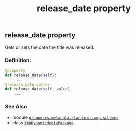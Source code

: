 ﻿---
title: release_date property
second_title: GroupDocs.Metadata for Python via .NET API References
description: 
type: docs
url: /python-net/groupdocs.metadata.standards.xmp.schemes/xmpdynamicmediapackage/release_date/
is_root: false
weight: 550
---

## release_date property


Gets or sets the date the title was released.
### Definition:
```python
@property
def release_date(self):
    ...
@release_date.setter
def release_date(self, value):
    ...
```

### See Also
* module [`groupdocs.metadata.standards.xmp.schemes`](../../)
* class [`XmpDynamicMediaPackage`](/metadata/python-net/groupdocs.metadata.standards.xmp.schemes/xmpdynamicmediapackage)
